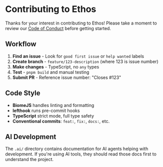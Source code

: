 # Contributing to Ethos

Thanks for your interest in contributing to Ethos! Please take a moment to review our [Code of Conduct](./CODE_OF_CONDUCT.md) before getting started.

## Workflow

1. **Find an issue** - Look for `good first issue` or `help wanted` labels
2. **Create branch** - `feature/123-description` (where 123 is issue number)
3. **Make changes** - TypeScript, no `any` types
4. **Test** - `pnpm build` and manual testing
5. **Submit PR** - Reference issue number: "Closes #123"

## Code Style

- **BiomeJS** handles linting and formatting
- **lefthook** runs pre-commit hooks
- **TypeScript** strict mode, full type safety
- **Conventional commits**: `feat:`, `fix:`, `docs:`, etc.

## AI Development

The `.ai/` directory contains documentation for AI agents helping with development. If you're using AI tools, they should read those docs first to understand the project.
